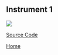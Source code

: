 ## Instrument 1



![]({{site.baseurl}}//cymbox1%20copy.png)

[Source Code](https://famousshame.github.io/Cymbox/inst-1-source-code)

[Home](https://famousshame.github.io/Cymbox/)
